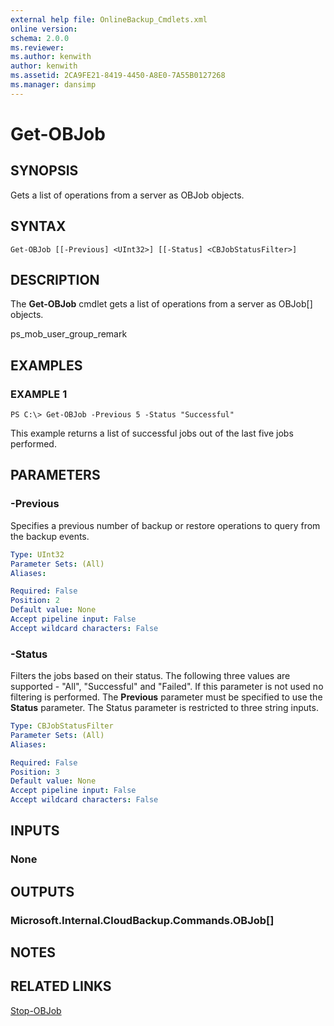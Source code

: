 ```yaml
---
external help file: OnlineBackup_Cmdlets.xml
online version: 
schema: 2.0.0
ms.reviewer:
ms.author: kenwith
author: kenwith
ms.assetid: 2CA9FE21-8419-4450-A8E0-7A55B0127268
ms.manager: dansimp
---
```


# Get-OBJob

## SYNOPSIS
Gets a list of operations from a server as OBJob objects.

## SYNTAX

```
Get-OBJob [[-Previous] <UInt32>] [[-Status] <CBJobStatusFilter>]
```

## DESCRIPTION
The **Get-OBJob** cmdlet gets a list of operations from a server as OBJob\[\] objects.

ps_mob_user_group_remark

## EXAMPLES

### EXAMPLE 1
```
PS C:\> Get-OBJob -Previous 5 -Status "Successful"
```

This example returns a list of successful jobs out of the last five jobs performed.

## PARAMETERS

### -Previous
Specifies a previous number of backup or restore operations to query from the backup events.

```yaml
Type: UInt32
Parameter Sets: (All)
Aliases: 

Required: False
Position: 2
Default value: None
Accept pipeline input: False
Accept wildcard characters: False
```

### -Status
Filters the jobs based on their status.
The following three values are supported - "All", "Successful" and "Failed".
If this parameter is not used no filtering is performed.
The **Previous** parameter must be specified to use the **Status** parameter.
The Status parameter is restricted to three string inputs.

```yaml
Type: CBJobStatusFilter
Parameter Sets: (All)
Aliases: 

Required: False
Position: 3
Default value: None
Accept pipeline input: False
Accept wildcard characters: False
```

## INPUTS

### None

## OUTPUTS

### Microsoft.Internal.CloudBackup.Commands.OBJob[]

## NOTES

## RELATED LINKS

[Stop-OBJob](./Stop-OBJob.md)

